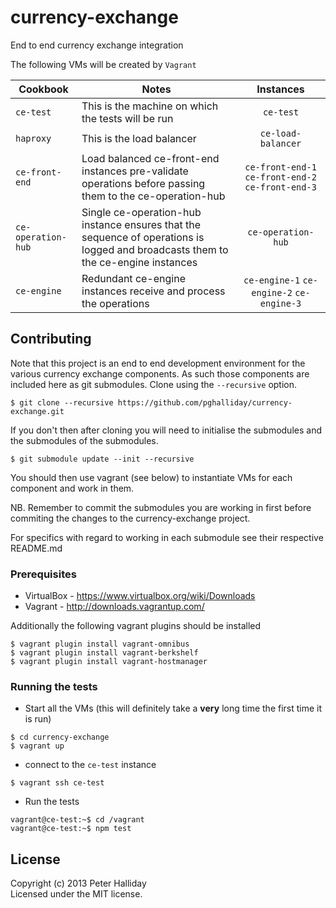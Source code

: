 currency-exchange
=================

End to end currency exchange integration

The following VMs will be created by `Vagrant`

Cookbook | Notes | Instances
---|---|:---:
`ce-test` | This is the machine on which the tests will be run | `ce-test`
`haproxy` | This is the load balancer | `ce-load-balancer`
`ce-front-end` | Load balanced ce-front-end instances pre-validate operations before passing them to the ce-operation-hub | `ce-front-end-1` `ce-front-end-2` `ce-front-end-3`
`ce-operation-hub` | Single ce-operation-hub instance ensures that the sequence of operations is logged and broadcasts them to the ce-engine instances | `ce-operation-hub`
`ce-engine` | Redundant ce-engine instances receive and process the operations | `ce-engine-1` `ce-engine-2` `ce-engine-3`

## Contributing

Note that this project is an end to end development environment for the various currency exchange components. As such those components are included here as git submodules. Clone using the `--recursive` option.

```
$ git clone --recursive https://github.com/pghalliday/currency-exchange.git
```

If you don't then after cloning you will need to initialise the submodules and the submodules of the submodules.

```
$ git submodule update --init --recursive
```

You should then use vagrant (see below) to instantiate VMs for each component and work in them.

NB. Remember to commit the submodules you are working in first before commiting the changes to the currency-exchange project.

For specifics with regard to working in each submodule see their respective README.md

### Prerequisites

- VirtualBox - https://www.virtualbox.org/wiki/Downloads
- Vagrant - http://downloads.vagrantup.com/

Additionally the following vagrant plugins should be installed

```
$ vagrant plugin install vagrant-omnibus
$ vagrant plugin install vagrant-berkshelf
$ vagrant plugin install vagrant-hostmanager
```

### Running the tests

- Start all the VMs (this will definitely take a **very** long time the first time it is run)

```
$ cd currency-exchange
$ vagrant up
```

- connect to the `ce-test` instance

```
$ vagrant ssh ce-test
```

- Run the tests

```
vagrant@ce-test:~$ cd /vagrant
vagrant@ce-test:~$ npm test
```

## License
Copyright (c) 2013 Peter Halliday  
Licensed under the MIT license.
